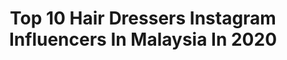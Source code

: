 ---
title: Top 10 Hair Dressers Instagram Influencers In Malaysia In 2020
description: >-
  Find top hair dressers Instagram influencers in Malaysia in 2020. Most popular hashtags: #hair #haircolor #2020 #haircut.
platform: Instagram
profiles:
  - username: "efemeh"
    fullname: >-
      Efemeh
    location: "Malaysia"
    followers: 18272
    engagement: 349
    commentsToLikes: 0.034175
    id: ck5pyu06exsub0i11rxygd1jd
    verified: false
    hashtags: "#blackgirlmagic, #tiktok, #castedbynk, #blessings"
  - username: "lvssophia"
    fullname: >-
      Sophia 🦋.
    location: "Malaysia"
    followers: 132859
    engagement: 1648
    commentsToLikes: 0.015207
    id: ck15s1zehau330i19ide4q4ms
    verified: false
    hashtags: "#curls, #lacefrontal, #allnatural, #hairaccessories"
  - username: "htx.kobe_"
    fullname: >-
      Kobe Collins🥰
    location: "Malaysia"
    followers: 13503
    engagement: 3918
    commentsToLikes: 0.015034
    id: ck6ud7xcjjk9k0j719cmgfse7
    verified: false
    hashtags: "#lipglosspoppin, #brownskingirls, #nature, #girls"
  - username: "a.helmiy"
    fullname: >-
      
    location: "Malaysia"
    followers: 15467
    engagement: 829
    commentsToLikes: 0.036267
    id: ck0w5h7td3muv0i19xmzsjf0d
    verified: false
    hashtags: "#dashu, #japan, #coffee, #2020yummysalad"
  - username: "pixiegoh"
    fullname: >-
      PixXie Goh 🧚🏽‍♀️
    location: "Malaysia"
    followers: 27793
    engagement: 294
    commentsToLikes: 0.055144
    id: ck0vzrrafale30i19hgb2gxk2
    verified: false
    hashtags: "#imafan, #latesleepers, #loklok, #ilove1111lazada"
  - username: "eleenwong120"
    fullname: >-
      Eleen 💫
    location: "Malaysia"
    followers: 20814
    engagement: 332
    commentsToLikes: 0.089505
    id: ckap05rddov3a0i78npeuutvo
    verified: false
    hashtags: "#quoteoftheday, #hair, #0060102043333, #street"
  - username: "ann5103"
    fullname: >-
      廖小安
    location: "Malaysia"
    followers: 53378
    engagement: 354
    commentsToLikes: 0.015367
    id: ck14ktetmr8920i19dglhggwv
    verified: false
    hashtags: "#time, #backpack, #girl, #perfect"
  - username: "isis310"
    fullname: >-
      Isis Cheng
    location: "Malaysia"
    followers: 49440
    engagement: 137
    commentsToLikes: 0.035127
    id: ck55mgybt3xo60i11hqdzjsfu
    verified: false
    hashtags: "#taoyuancoffee, #taipeibrunch, #filter, #ootd"
  - username: "andrewxuan"
    fullname: >-
      Andrew X
    location: "Malaysia"
    followers: 6271
    engagement: 823
    commentsToLikes: 0.016284
    id: ck0vy256m1vg30i19zolvkh2z
    verified: false
    hashtags: "#shangrilakl, #silverhair, #hair, #whitehair"
  - username: "wenweeeeei"
    fullname: >-
      葉🐯
    location: "Malaysia"
    followers: 14080
    engagement: 729
    commentsToLikes: 0.012227
    id: ck0ttpyei3snn0i19zubjnkan
    verified: false
    hashtags: "#kelantan, #eversoftmalaysia, #ootdraya, #beautynco"
---